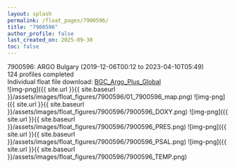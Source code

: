 ```yaml
---
layout: splash
permalink: /float_pages/7900596/
title: "7900596"
author_profile: false
last_created_on: 2025-09-30
toc: false
---
```

 
7900596: ARGO Bulgary (2019-12-06T00:12 to 2023-04-10T05:49)\
124 profiles completed\
Individual float file download: [BGC_Argo_Plus_Global](https://ftp.soest.hawaii.edu/bgc_argo_plus/Individual_Floats/outliers_removed/7900596_Sprof_processed.nc)\
![img-png]({{ site.url }}{{ site.baseurl }}/assets/images/float_figures/7900596/01_7900596_map.png)
![img-png]({{ site.url }}{{ site.baseurl }}/assets/images/float_figures/7900596/7900596_DOXY.png)
![img-png]({{ site.url }}{{ site.baseurl }}/assets/images/float_figures/7900596/7900596_PRES.png)
![img-png]({{ site.url }}{{ site.baseurl }}/assets/images/float_figures/7900596/7900596_PSAL.png)
![img-png]({{ site.url }}{{ site.baseurl }}/assets/images/float_figures/7900596/7900596_TEMP.png)
